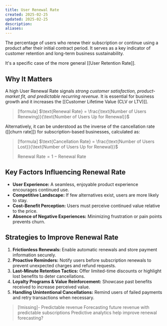 ```yaml
---
title: User Renewal Rate
created: 2025-02-25
updated: 2025-02-25
description: 
aliases: 
---
```

The percentage of users who renew their subscription or continue using a product after their initial contract period. It serves as a key indicator of customer retention and long-term business sustainability.

It's a specific case of the more general [[User Retention Rate]].

## Why It Matters
A high User Renewal Rate signals *strong customer satisfaction, product-market fit, and predictable recurring revenue*. It is essential for business growth and it increases the [[Customer Lifetime Value (CLV or LTV)]].

> [!formula] 
> $\text{Renewal Rate} = \frac{\text{Number of Users Renewing}}{\text{Number of Users Up for Renewal}}$

Alternatively, it can be understood as the inverse of the cancellation rate ([[churn rate]]) for subscription-based businesses, calculated as:

> [!formula] 
> $\text{Cancellation Rate} = \frac{\text{Number of Users Lost}}{\text{Number of Users Up for Renewal}}$
> 
> $\text{Renewal Rate} = 1 - \text{Renewal Rate}$

## Key Factors Influencing Renewal Rate

- **User Experience:** A seamless, enjoyable product experience encourages continued use.
- **Competitive Landscape:** If few alternatives exist, users are more likely to stay.
- **Cost-Benefit Perception:** Users must perceive continued value relative to the price.
- **Absence of Negative Experiences:** Minimizing frustration or pain points prevents churn.

## Strategies to Improve Renewal Rate

1. **Frictionless Renewals:** Enable automatic renewals and store payment information securely.
2. **Proactive Reminders:** Notify users before subscription renewals to prevent unexpected charges and refund requests.
3. **Last-Minute Retention Tactics:** Offer limited-time discounts or highlight lost benefits to deter cancellations.
4. **Loyalty Programs & Value Reinforcement:** Showcase past benefits received to increase perceived value.
5. **Handling Unintentional Cancellations:** Remind users of failed payments and retry transactions when necessary.

>[!missing]- Predictable revenue
> Forecasting future revenue with predictable subscriptions
> Predictive analytics help improve renewal forecasting?